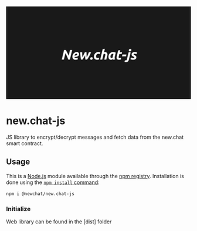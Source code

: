 <p align="center">
	<img src="./public/new.chat-js-logo.png" width="600">
</p>

# new.chat-js

JS library to encrypt/decrypt messages and fetch data from the new.chat smart contract.

## Usage

This is a [Node.js](https://nodejs.org/en/) module available through the
[npm registry](https://www.npmjs.com/). Installation is done using the
[`npm install` command](https://docs.npmjs.com/getting-started/installing-npm-packages-locally):

```sh
npm i @newchat/new.chat-js
```

### Initialize

Web library can be found in the [dist] folder

